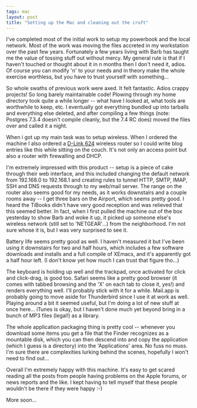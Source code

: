 ```yaml
---
tags: mac
layout: post
title: "Setting up the Mac and cleaning out the cruft"
---
```




I've completed most of the initial work to setup my powerbook and the local network. Most of the work was moving the files accreted in my workstation over the past few years. Fortunately a few years living with Barb has taught me the value of tossing stuff out without mercy. My general rule is that if I haven't touched or thought about it in n months then I don't need it, adios. Of course you can modify 'n' to your needs and in theory make the whole exercise worthless, but you have to trust yourself with something...

<p>So whole swaths of previous work were axed. It felt fantastic. Adios crappy projects! So long barely maintainable code! Plowing through my home directory took quite a while longer -- what have I looked at, what tools are worthwhile to keep, etc. I eventually got everything bundled up into tarballs and everything else deleted, and after compiling a few things (note: Postgres 7.3.4 doesn't compile cleanly, but the 7.4 RC does) moved the files over and called it a night. 

<p>When i got up my main task was to setup wireless. When I ordered the machine I also ordered a <a href="http://www.dlink.com/products/?pid=6">D-Link 624</a> wireless router so I could write blog entries like this while sitting on the couch. It's not only an access point but also a router with firewalling and DHCP.</p>

<p>I'm extremely impressed with this product -- setup is a piece of cake through their web interface, and this included changing the default network from 192.168.0 to 192.168.1 and creating rules to tunnel HTTP, SMTP, IMAP, SSH and DNS requests through to my web/mail server. The range on the router also seems good for my needs, as it works downstairs and a couple rooms away -- I get three bars on the Airport, which seems pretty good. I heard the TiBooks didn't have very good reception and was relieved that this seemed better. In fact, when I first pulled the machine out of the box yesterday to show Barb and woke it up, it picked up someone else's wireless network (still set to 'NETGEAR'...) from the neighborhood. I'm not sure whose it is, but I was very surprised to see it.

<p>Battery life seems pretty good as well. I haven't measured it but I've been using it downstairs for two and half hours, which includes a few software downloads and installs and a full compile of XEmacs, and it's apparently got a half hour left. (I don't know yet how much I can trust that figure tho...)</p>

<p>The keyboard is holding up well and the trackpad, once activated for click and click-drag, is good too. Safari seems like a pretty good browser (it comes with tabbed browsing and the 'X' on each tab to close it, yes!) and renders everything well. I'll probably stick with it for a while. Mail.app is probably going to move aside for Thunderbird since I use it at work as well. Playing around a bit it seemed useful, but I'm doing a lot of new stuff at once here... iTunes is okay, but I haven't done much yet beyond bring in a bunch of MP3 files (legal!) as a library.</p>

<p>The whole application packaging thing is pretty cool -- whenever you download some items you get a file that the Finder recognizes as a mountable disk, which you can then descend into and copy the application (which I guess is a directory) into the 'Applications' area. No fuss no muss. I'm sure there are complexities lurking behind the scenes, hopefully I won't need to find out...</p>

<p>Overall I'm extremely happy with this machine. It's easy to get scared reading all the posts from people having problems on the Apple forums, or news reports and the like. I kept having to tell myself that these people wouldn't be there if they were happy :-)</p>

<p>More soon...</p>


